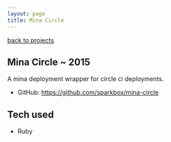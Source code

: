 ```yaml
---
layout: page
title: Mina Circle
---
```


[back to projects](/projects)

## Mina Circle ~ 2015

A mina deployment wrapper for circle ci deployments.

- GitHub: <https://github.com/sparkbox/mina-circle>

## Tech used

- Ruby 
